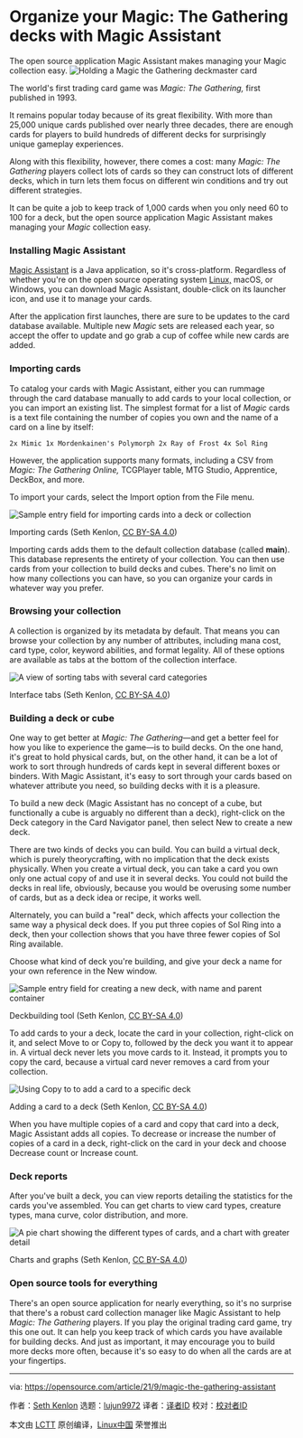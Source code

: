 [#]: subject: "Organize your Magic: The Gathering decks with Magic Assistant"
[#]: via: "https://opensource.com/article/21/9/magic-the-gathering-assistant"
[#]: author: "Seth Kenlon https://opensource.com/users/seth"
[#]: collector: "lujun9972"
[#]: translator: " "
[#]: reviewer: " "
[#]: publisher: " "
[#]: url: " "

Organize your Magic: The Gathering decks with Magic Assistant
======
The open source application Magic Assistant makes managing your Magic
collection easy.
![Holding a Magic the Gathering deckmaster card][1]

The world's first trading card game was _Magic: The Gathering,_ first published in 1993.

It remains popular today because of its great flexibility. With more than 25,000 unique cards published over nearly three decades, there are enough cards for players to build hundreds of different decks for surprisingly unique gameplay experiences.

Along with this flexibility, however, there comes a cost: many _Magic: The Gathering_ players collect lots of cards so they can construct lots of different decks, which in turn lets them focus on different win conditions and try out different strategies.

It can be quite a job to keep track of 1,000 cards when you only need 60 to 100 for a deck, but the open source application Magic Assistant makes managing your _Magic_ collection easy.

### Installing Magic Assistant

[Magic Assistant][2] is a Java application, so it's cross-platform. Regardless of whether you're on the open source operating system [Linux,][3] macOS, or Windows, you can download Magic Assistant, double-click on its launcher icon, and use it to manage your cards.

After the application first launches, there are sure to be updates to the card database available. Multiple new _Magic_ sets are released each year, so accept the offer to update and go grab a cup of coffee while new cards are added.

### Importing cards

To catalog your cards with Magic Assistant, either you can rummage through the card database manually to add cards to your local collection, or you can import an existing list. The simplest format for a list of _Magic_ cards is a text file containing the number of copies you own and the name of a card on a line by itself:


```
2x Mimic 1x Mordenkainen's Polymorph 2x Ray of Frost 4x Sol Ring
```

However, the application supports many formats, including a CSV from _Magic: The Gathering Online,_ TCGPlayer table, MTG Studio, Apprentice, DeckBox, and more.

To import your cards, select the Import option from the File menu.

![Sample entry field for importing cards into a deck or collection][4]

Importing cards (Seth Kenlon, [CC BY-SA 4.0][5])

Importing cards adds them to the default collection database (called **main**). This database represents the entirety of your collection. You can then use cards from your collection to build decks and cubes. There's no limit on how many collections you can have, so you can organize your cards in whatever way you prefer.

### Browsing your collection

A collection is organized by its metadata by default. That means you can browse your collection by any number of attributes, including mana cost, card type, color, keyword abilities, and format legality. All of these options are available as tabs at the bottom of the collection interface.

![A view of sorting tabs with several card categories][6]

Interface tabs (Seth Kenlon, [CC BY-SA 4.0][5])

### Building a deck or cube

One way to get better at _Magic: The Gathering_—and get a better feel for how you like to experience the game—is to build decks. On the one hand, it's great to hold physical cards, but, on the other hand, it can be a lot of work to sort through hundreds of cards kept in several different boxes or binders. With Magic Assistant, it's easy to sort through your cards based on whatever attribute you need, so building decks with it is a pleasure.

To build a new deck (Magic Assistant has no concept of a cube, but functionally a cube is arguably no different than a deck), right-click on the Deck category in the Card Navigator panel, then select New to create a new deck.

There are two kinds of decks you can build. You can build a virtual deck, which is purely theorycrafting, with no implication that the deck exists physically. When you create a virtual deck, you can take a card you own only one actual copy of and use it in several decks. You could not build the decks in real life, obviously, because you would be overusing some number of cards, but as a deck idea or recipe, it works well.

Alternately, you can build a "real" deck, which affects your collection the same way a physical deck does. If you put three copies of Sol Ring into a deck, then your collection shows that you have three fewer copies of Sol Ring available.

Choose what kind of deck you're building, and give your deck a name for your own reference in the New window.

![Sample entry field for creating a new deck, with name and parent container][7]

Deckbuilding tool (Seth Kenlon, [CC BY-SA 4.0][5])

To add cards to your a deck, locate the card in your collection, right-click on it, and select Move to or Copy to, followed by the deck you want it to appear in. A virtual deck never lets you move cards to it. Instead, it prompts you to copy the card, because a virtual card never removes a card from your collection.

![Using Copy to to add a card to a specific deck][8]

Adding a card to a deck (Seth Kenlon, [CC BY-SA 4.0][5])

When you have multiple copies of a card and copy that card into a deck, Magic Assistant adds all copies. To decrease or increase the number of copies of a card in a deck, right-click on the card in your deck and choose Decrease count or Increase count.

### Deck reports

After you've built a deck, you can view reports detailing the statistics for the cards you've assembled. You can get charts to view card types, creature types, mana curve, color distribution, and more.

![A pie chart showing the different types of cards, and a chart with greater detail][9]

Charts and graphs (Seth Kenlon, [CC BY-SA 4.0][5])

### Open source tools for everything

There's an open source application for nearly everything, so it's no surprise that there's a robust card collection manager like Magic Assistant to help _Magic: The Gathering_ players. If you play the original trading card game, try this one out. It can help you keep track of which cards you have available for building decks. And just as important, it may encourage you to build more decks more often, because it's so easy to do when all the cards are at your fingertips.

--------------------------------------------------------------------------------

via: https://opensource.com/article/21/9/magic-the-gathering-assistant

作者：[Seth Kenlon][a]
选题：[lujun9972][b]
译者：[译者ID](https://github.com/译者ID)
校对：[校对者ID](https://github.com/校对者ID)

本文由 [LCTT](https://github.com/LCTT/TranslateProject) 原创编译，[Linux中国](https://linux.cn/) 荣誉推出

[a]: https://opensource.com/users/seth
[b]: https://github.com/lujun9972
[1]: https://opensource.com/sites/default/files/styles/image-full-size/public/lead-images/wayne-low-unsplash.jpg?itok=eqvfc71L (Holding a Magic the Gathering deckmaster card)
[2]: https://sourceforge.net/projects/mtgbrowser/
[3]: https://opensource.com/resources/linux
[4]: https://opensource.com/sites/default/files/mtgassistant-import.jpeg (Importing cards into a deck or collection)
[5]: https://creativecommons.org/licenses/by-sa/4.0/
[6]: https://opensource.com/sites/default/files/mtgassistant-tab.jpeg (Interface tabs)
[7]: https://opensource.com/sites/default/files/mtgassistant-deck_0.jpeg (Deckbuilding tool)
[8]: https://opensource.com/sites/default/files/mtgassistant-add_0.jpeg (Using Copy to to add a card to a specific deck)
[9]: https://opensource.com/sites/default/files/mtgassistant-chart.jpeg (Charts and graphs)
